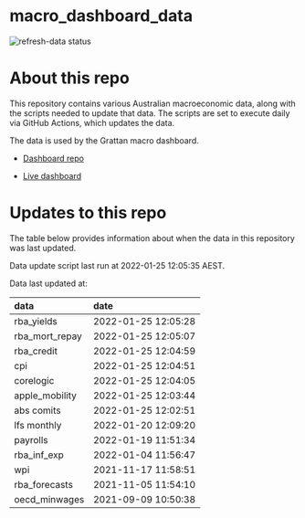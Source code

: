 
<!-- README.md is generated from README.Rmd. Please edit that file -->

# macro\_dashboard\_data

<!-- badges: start -->

![refresh-data
status](https://github.com/grattan/macro_dashboard_data/workflows/refresh-data/badge.svg)

<!-- badges: end -->

# About this repo

This repository contains various Australian macroeconomic data, along
with the scripts needed to update that data. The scripts are set to
execute daily via GitHub Actions, which updates the data.

The data is used by the Grattan macro dashboard.

  - [Dashboard repo](https://github.com/grattan/macrodashboard)

  - [Live dashboard](https://mattcowgill.shinyapps.io/macrodashboard/)

# Updates to this repo

The table below provides information about when the data in this
repository was last updated.

Data update script last run at 2022-01-25 12:05:35 AEST.

Data last updated at:

| data             | date                |
| :--------------- | :------------------ |
| rba\_yields      | 2022-01-25 12:05:28 |
| rba\_mort\_repay | 2022-01-25 12:05:07 |
| rba\_credit      | 2022-01-25 12:04:59 |
| cpi              | 2022-01-25 12:04:51 |
| corelogic        | 2022-01-25 12:04:05 |
| apple\_mobility  | 2022-01-25 12:03:44 |
| abs comits       | 2022-01-25 12:02:51 |
| lfs monthly      | 2022-01-20 12:09:20 |
| payrolls         | 2022-01-19 11:51:34 |
| rba\_inf\_exp    | 2022-01-04 11:56:47 |
| wpi              | 2021-11-17 11:58:51 |
| rba\_forecasts   | 2021-11-05 11:54:10 |
| oecd\_minwages   | 2021-09-09 10:50:38 |
